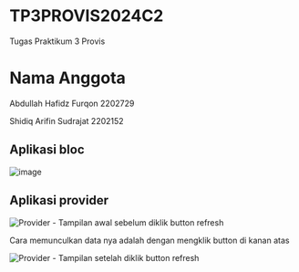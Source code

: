 # TP3PROVIS2024C2
Tugas Praktikum 3 Provis

# Nama Anggota
Abdullah Hafidz Furqon 2202729

Shidiq Arifin Sudrajat 2202152

## Aplikasi bloc
![image](https://github.com/hafidzf25/TP3PROVIS2024C2/assets/118581965/589b0b37-75c3-4616-970a-1f80ec9d9fa0)

## Aplikasi provider
![Provider - Tampilan awal sebelum diklik button refresh](https://github.com/hafidzf25/TP3PROVIS2024C2/assets/117885795/7b55e2a1-b4c5-40f2-8e8f-b39d327068ab)

Cara memunculkan data nya adalah dengan mengklik button di kanan atas

![Provider - Tampilan setelah diklik button refresh](https://github.com/hafidzf25/TP3PROVIS2024C2/assets/117885795/a382832c-88e7-4a57-809b-0658ff6a5b77)

